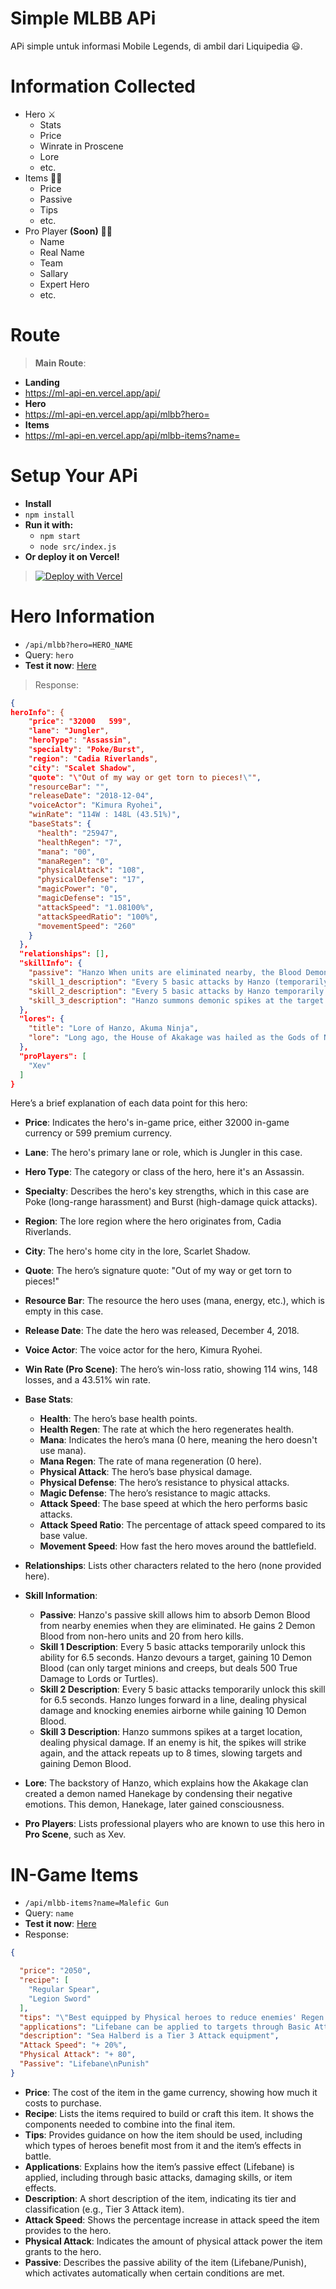 # Simple MLBB APi
APi simple untuk informasi Mobile Legends, di ambil dari Liquipedia 😃.

# Information Collected
- Hero ⚔️
  - Stats
  - Price
  - Winrate in Proscene
  - Lore
  - etc.
- Items 🧑‍🔧
  - Price
  - Passive
  - Tips
  - etc.
- Pro Player **(Soon)** 👨‍🏫
  - Name
  - Real Name
  - Team
  - Sallary
  - Expert Hero
  - etc.

# Route
> **Main Route**:
- **Landing**
- https://ml-api-en.vercel.app/api/
- **Hero**
- https://ml-api-en.vercel.app/api/mlbb?hero=
- **Items**
- https://ml-api-en.vercel.app/api/mlbb-items?name=

# Setup Your APi
- **Install**
- ```npm install```
- **Run it with:**
  - ```npm start```
  - ```node src/index.js```
- **Or deploy it on Vercel!**
> [![Deploy with Vercel](https://vercel.com/button)](https://vercel.com/new/clone?repository-url=https://github.com/FrenzY8/ML-API)

# **Hero Information**
- ```/api/mlbb?hero=HERO_NAME```
- Query: ```hero```
- **Test it now**: [Here](https://ml-api-en.vercel.app/api/mlbb?hero=Hanzo)

> Response:
```json
{
heroInfo": {
    "price": "32000   599",
    "lane": "Jungler",
    "heroType": "Assassin",
    "specialty": "Poke/Burst",
    "region": "Cadia Riverlands",
    "city": "Scalet Shadow",
    "quote": "\"Out of my way or get torn to pieces!\"",
    "resourceBar": "",
    "releaseDate": "2018-12-04",
    "voiceActor": "Kimura Ryohei",
    "winRate": "114W : 148L (43.51%)",
    "baseStats": {
      "health": "25947",
      "healthRegen": "7",
      "mana": "00",
      "manaRegen": "0",
      "physicalAttack": "108",
      "physicalDefense": "17",
      "magicPower": "0",
      "magicDefense": "15",
      "attackSpeed": "1.08100%",
      "attackSpeedRatio": "100%",
      "movementSpeed": "260"
    }
  },
  "relationships": [],
  "skillInfo": {
    "passive": "Hanzo When units are eliminated nearby, the Blood Demon absorbs their souls into its body into Demon Blood.\n\nHanzo gains 2 Demon Blood for each non-hero on death and 20 Demon Blood if it's a hero.",
    "skill_1_description": "Every 5 basic attacks by Hanzo (temporarily unlocks) this ability for 6.5s.\n\nHanzo uses Ame no Habakiri to devour a target and digest them over a period of time. By doing so Hanzo gets 10 Demon Blood. (Can only be used against Minions and Creeps. Targeting Lord or Turtle deals 500 True Damage).",
    "skill_2_description": "Every 5 basic attacks by Hanzo temporarily unlocks this skill for 6.5s.\n\nHanzo burrows underground and lunges forward to attack enemies in a line, dealing 300(+60%Total, Physical Attack) and 15% of the target's max HP as Physical Damage, knocking them airborne and gaining 10 Demon Blood. (Damage reduced against non-hero units)",
    "skill_3_description": "Hanzo summons demonic spikes at the target location, dealing 160(+60%Total Physical Attack) immediate Physical Damage. \nIf an enemy is hit, the skill will strike again after 0.5 s, dealing 40(+15%Total Physical Attack) Physical Damage to targets in the area and slowing them by 40% until no target is hit or dealing additional damage for 8 times. Every unit hit grants him 1 Demon Blood."
  },
  "lores": {
    "title": "Lore of Hanzo, Akuma Ninja",
    "lore": "Long ago, the House of Akakage was hailed as the Gods of Ninja Arts. For generations, the Akakages researched and taught advanced ninjutsu. In order to achieve the pinnacle of ninja arts, the Akakages used forbidden ninjutsu to rid their hearts of evil, anger, and greed by condensing them into a demon called, Hanekage. No one expected that Hanekage would have consciousness despite lurking within their bodies."
  },
  "proPlayers": [
    "Xev"
  ]
}
```
Here’s a brief explanation of each data point for this hero:

- **Price**: Indicates the hero's in-game price, either 32000 in-game currency or 599 premium currency.
- **Lane**: The hero's primary lane or role, which is Jungler in this case.
- **Hero Type**: The category or class of the hero, here it's an Assassin.
- **Specialty**: Describes the hero's key strengths, which in this case are Poke (long-range harassment) and Burst (high-damage quick attacks).
- **Region**: The lore region where the hero originates from, Cadia Riverlands.
- **City**: The hero's home city in the lore, Scarlet Shadow.
- **Quote**: The hero’s signature quote: "Out of my way or get torn to pieces!"
- **Resource Bar**: The resource the hero uses (mana, energy, etc.), which is empty in this case.
- **Release Date**: The date the hero was released, December 4, 2018.
- **Voice Actor**: The voice actor for the hero, Kimura Ryohei.
- **Win Rate (Pro Scene)**: The hero’s win-loss ratio, showing 114 wins, 148 losses, and a 43.51% win rate.
- **Base Stats**:
  - **Health**: The hero’s base health points.
  - **Health Regen**: The rate at which the hero regenerates health.
  - **Mana**: Indicates the hero’s mana (0 here, meaning the hero doesn't use mana).
  - **Mana Regen**: The rate of mana regeneration (0 here).
  - **Physical Attack**: The hero’s base physical damage.
  - **Physical Defense**: The hero’s resistance to physical attacks.
  - **Magic Defense**: The hero’s resistance to magic attacks.
  - **Attack Speed**: The base speed at which the hero performs basic attacks.
  - **Attack Speed Ratio**: The percentage of attack speed compared to its base value.
  - **Movement Speed**: How fast the hero moves around the battlefield.

- **Relationships**: Lists other characters related to the hero (none provided here).
  
- **Skill Information**:
  - **Passive**: Hanzo's passive skill allows him to absorb Demon Blood from nearby enemies when they are eliminated. He gains 2 Demon Blood from non-hero units and 20 from hero kills.
  - **Skill 1 Description**: Every 5 basic attacks temporarily unlock this ability for 6.5 seconds. Hanzo devours a target, gaining 10 Demon Blood (can only target minions and creeps, but deals 500 True Damage to Lords or Turtles).
  - **Skill 2 Description**: Every 5 basic attacks temporarily unlock this skill for 6.5 seconds. Hanzo lunges forward in a line, dealing physical damage and knocking enemies airborne while gaining 10 Demon Blood.
  - **Skill 3 Description**: Hanzo summons spikes at a target location, dealing physical damage. If an enemy is hit, the spikes will strike again, and the attack repeats up to 8 times, slowing targets and gaining Demon Blood.

- **Lore**: The backstory of Hanzo, which explains how the Akakage clan created a demon named Hanekage by condensing their negative emotions. This demon, Hanekage, later gained consciousness.
  
- **Pro Players**: Lists professional players who are known to use this hero in **Pro Scene**, such as Xev.

# IN-Game Items
- ```/api/mlbb-items?name=Malefic Gun```
- Query: ```name```
- **Test it now**: [Here](https://ml-api-en.vercel.app/api/mlbb-items?name=Malefic_Gun)
- Response:
```json
{

  "price": "2050",
  "recipe": [
    "Regular Spear",
    "Legion Sword"
  ],
  "tips": "\"Best equipped by Physical heroes to reduce enemies' Regen effects (Heal, Shields or Lifesteal).\"",
  "applications": "Lifebane can be applied to targets through Basic Attacks, damaging Talent Effects, damaging Skills (except for  Minsitthar's  King's Calling Royal Guard Attacks) and from damaging Item effects.",
  "description": "Sea Halberd is a Tier 3 Attack equipment",
  "Attack Speed": "+ 20%",
  "Physical Attack": "+ 80",
  "Passive": "Lifebane\nPunish"
}
```

- **Price**: The cost of the item in the game currency, showing how much it costs to purchase.
- **Recipe**: Lists the items required to build or craft this item. It shows the components needed to combine into the final item.
- **Tips**: Provides guidance on how the item should be used, including which types of heroes benefit most from it and the item’s effects in battle.
- **Applications**: Explains how the item’s passive effect (Lifebane) is applied, including through basic attacks, damaging skills, or item effects.
- **Description**: A short description of the item, indicating its tier and classification (e.g., Tier 3 Attack item).
- **Attack Speed**: Shows the percentage increase in attack speed the item provides to the hero.
- **Physical Attack**: Indicates the amount of physical attack power the item grants to the hero.
- **Passive**: Describes the passive ability of the item (Lifebane/Punish), which activates automatically when certain conditions are met.
